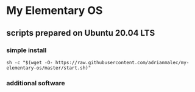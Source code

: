 # My Elementary OS

## scripts prepared on Ubuntu 20.04 LTS

### simple install

```sh -c "$(wget -O- https://raw.githubusercontent.com/adrianmalec/my-elementary-os/master/start.sh)"```

### additional software

```sh -c "$(curl -fsSL https://raw.githubusercontent.com/adrianmalec/my-elementary-os/master/install-additional-software.sh)"
